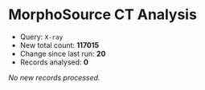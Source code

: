 # MorphoSource CT Analysis

* Query: `X-ray`
* New total count: **117015**
* Change since last run: **20**
* Records analysed: **0**

_No new records processed._